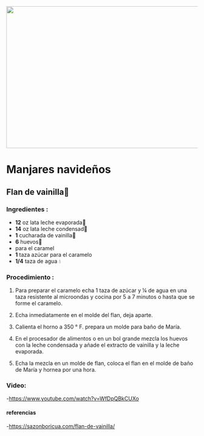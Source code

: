 <div align "center" >


<img src="https://edgardonoel.com/wp-content/uploads/2018/11/Flan-de-Vainilla.jpeg" width="520" height="374" /> 
     

# Manjares navideños 


## Flan de vainilla🍮
</div>


### Ingredientes : 
 - __12__ oz lata leche evaporada🥛
 - __14__ oz lata leche condensad🥛
 - __1__ cucharada de vainilla🍦
 - __6__ huevos🥚
 - para el caramel
 - __1__ taza azúcar para el caramelo
 - __1/4__ taza de agua 💧

### Procedimiento :
1. Para preparar el caramelo echa 1 taza de azúcar y ¼ de agua en una taza resistente al microondas y cocina por 5 a 7 minutos o hasta que se forme el caramelo.

2. Echa inmediatamente en el molde del flan, deja aparte.

3. Calienta el horno a 350 ° F. prepara un molde para baño de María.

4. En el procesador de alimentos o en un bol grande mezcla los huevos con la leche condensada y añade el extracto de vainilla y la leche evaporada.

5. Echa la mezcla en un molde de flan, coloca el flan en el molde de baño de María y hornea por una hora.

### Video:
-https://www.youtube.com/watch?v=WfDpQBkCUXo


#### referencias
-https://sazonboricua.com/flan-de-vainilla/

